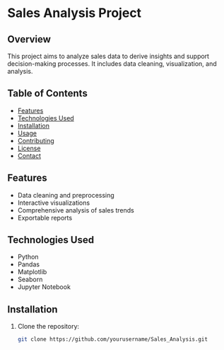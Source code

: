 # Sales Analysis Project

## Overview
This project aims to analyze sales data to derive insights and support decision-making processes. It includes data cleaning, visualization, and analysis.

## Table of Contents
- [Features](#features)
- [Technologies Used](#technologies-used)
- [Installation](#installation)
- [Usage](#usage)
- [Contributing](#contributing)
- [License](#license)
- [Contact](#contact)

## Features
- Data cleaning and preprocessing
- Interactive visualizations
- Comprehensive analysis of sales trends
- Exportable reports

## Technologies Used
- Python
- Pandas
- Matplotlib
- Seaborn
- Jupyter Notebook

## Installation
1. Clone the repository:
   ```bash
   git clone https://github.com/yourusername/Sales_Analysis.git
